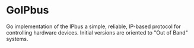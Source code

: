 # GoIPbus
Go implementation of the IPbus a simple, reliable, IP-based protocol for controlling hardware devices.
Initial versions are oriented to "Out of Band" systems.
